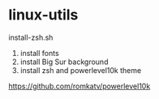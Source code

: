 # linux-utils

install-zsh.sh
1. install fonts
2. install Big Sur background
3. install zsh and powerlevel10k theme

https://github.com/romkatv/powerlevel10k
